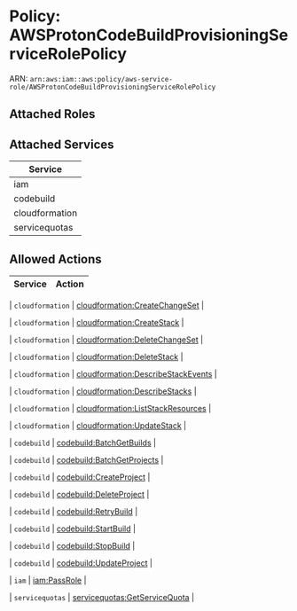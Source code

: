 # Policy: AWSProtonCodeBuildProvisioningServiceRolePolicy

ARN: `arn:aws:iam::aws:policy/aws-service-role/AWSProtonCodeBuildProvisioningServiceRolePolicy`

## Attached Roles

## Attached Services

| Service |
|---------|
| iam |
| codebuild |
| cloudformation |
| servicequotas |

## Allowed Actions

| Service | Action |
|:-------:|--------|

| `cloudformation` | [cloudformation:CreateChangeSet](../actions.md#cloudformation:createchangeset) |

| `cloudformation` | [cloudformation:CreateStack](../actions.md#cloudformation:createstack) |

| `cloudformation` | [cloudformation:DeleteChangeSet](../actions.md#cloudformation:deletechangeset) |

| `cloudformation` | [cloudformation:DeleteStack](../actions.md#cloudformation:deletestack) |

| `cloudformation` | [cloudformation:DescribeStackEvents](../actions.md#cloudformation:describestackevents) |

| `cloudformation` | [cloudformation:DescribeStacks](../actions.md#cloudformation:describestacks) |

| `cloudformation` | [cloudformation:ListStackResources](../actions.md#cloudformation:liststackresources) |

| `cloudformation` | [cloudformation:UpdateStack](../actions.md#cloudformation:updatestack) |

| `codebuild` | [codebuild:BatchGetBuilds](../actions.md#codebuild:batchgetbuilds) |

| `codebuild` | [codebuild:BatchGetProjects](../actions.md#codebuild:batchgetprojects) |

| `codebuild` | [codebuild:CreateProject](../actions.md#codebuild:createproject) |

| `codebuild` | [codebuild:DeleteProject](../actions.md#codebuild:deleteproject) |

| `codebuild` | [codebuild:RetryBuild](../actions.md#codebuild:retrybuild) |

| `codebuild` | [codebuild:StartBuild](../actions.md#codebuild:startbuild) |

| `codebuild` | [codebuild:StopBuild](../actions.md#codebuild:stopbuild) |

| `codebuild` | [codebuild:UpdateProject](../actions.md#codebuild:updateproject) |

| `iam` | [iam:PassRole](../actions.md#iam:passrole) |

| `servicequotas` | [servicequotas:GetServiceQuota](../actions.md#servicequotas:getservicequota) |
